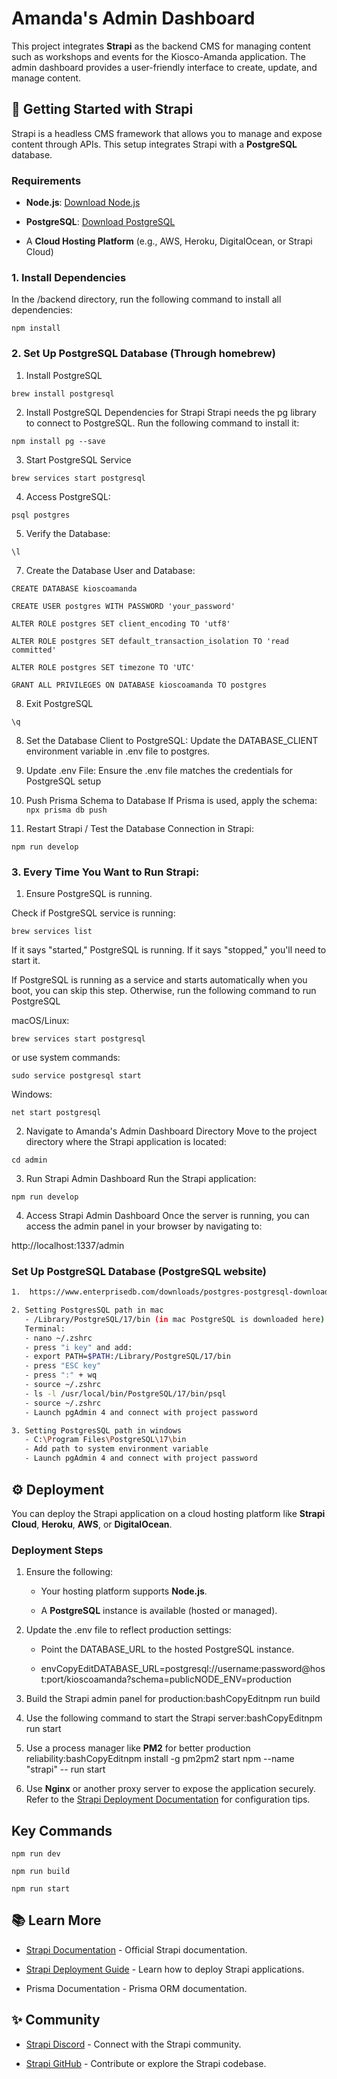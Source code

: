 Amanda's Admin Dashboard
========================

This project integrates **Strapi** as the backend CMS for managing content such as workshops and events for the Kiosco-Amanda application. The admin dashboard provides a user-friendly interface to create, update, and manage content.


🚀 Getting Started with Strapi
------------------------------

Strapi is a headless CMS framework that allows you to manage and expose content through APIs. This setup integrates Strapi with a **PostgreSQL** database.

### Requirements

*   **Node.js**: [Download Node.js](https://nodejs.org/)
    
*   **PostgreSQL**: [Download PostgreSQL](https://www.postgresql.org/)
    
*   A **Cloud Hosting Platform** (e.g., AWS, Heroku, DigitalOcean, or Strapi Cloud)
    

### 1\. Install Dependencies

In the /backend directory, run the following command to install all dependencies:

```npm install```


### 2\. Set Up PostgreSQL Database (Through homebrew)

1.  Install PostgreSQL

```brew install postgresql```


2.  Install PostgreSQL Dependencies for Strapi
Strapi needs the pg library to connect to PostgreSQL. Run the following command to install it:

```npm install pg --save```


3.  Start PostgreSQL Service

```brew services start postgresql```


4.  Access PostgreSQL:

```psql postgres```


5.  Verify the Database:

```\l```


7.  Create the Database User and Database:

```CREATE DATABASE kioscoamanda```

```CREATE USER postgres WITH PASSWORD 'your_password'```

```ALTER ROLE postgres SET client_encoding TO 'utf8'```

```ALTER ROLE postgres SET default_transaction_isolation TO 'read committed'```

```ALTER ROLE postgres SET timezone TO 'UTC'```

```GRANT ALL PRIVILEGES ON DATABASE kioscoamanda TO postgres```


8.  Exit PostgreSQL

```\q```


8.  Set the Database Client to PostgreSQL:
Update the DATABASE_CLIENT environment variable in .env file to postgres.


9.  Update .env File: 
Ensure the .env file matches the credentials for PostgreSQL setup


10. Push Prisma Schema to Database
If Prisma is used, apply the schema:
```npx prisma db push```


11.  Restart Strapi / Test the Database Connection in Strapi:

```npm run develop```
    

### 3\. Every Time You Want to Run Strapi:


1.  Ensure PostgreSQL is running.

Check if PostgreSQL service is running:

```brew services list```

If it says "started," PostgreSQL is running. If it says "stopped," you'll need to start it.


If PostgreSQL is running as a service and starts automatically when you boot, you can skip this step. 
Otherwise, run the following command to run PostgreSQL

macOS/Linux:

```brew services start postgresql```

or use system commands:

```sudo service postgresql start```

Windows:

```net start postgresql```


2.  Navigate to Amanda's Admin Dashboard Directory
Move to the project directory where the Strapi application is located:

```cd admin```

3.  Run Strapi Admin Dashboard
Run the Strapi application:

```npm run develop```


4.  Access Strapi Admin Dashboard
Once the server is running, you can access the admin panel in your browser by navigating to:

http://localhost:1337/admin

### Set Up PostgreSQL Database (PostgreSQL website)

```bash
1.  https://www.enterprisedb.com/downloads/postgres-postgresql-downloads

2. Setting PostgresSQL path in mac
   - /Library/PostgreSQL/17/bin (in mac PostgreSQL is downloaded here)
   Terminal:
   - nano ~/.zshrc
   - press "i key" and add:
   - export PATH=$PATH:/Library/PostgreSQL/17/bin
   - press "ESC key"
   - press ":" + wq
   - source ~/.zshrc
   - ls -l /usr/local/bin/PostgreSQL/17/bin/psql
   - source ~/.zshrc
   - Launch pgAdmin 4 and connect with project password

3. Setting PostgresSQL path in windows
   - C:\Program Files\PostgreSQL\17\bin
   - Add path to system environment variable
   - Launch pgAdmin 4 and connect with project password
```

⚙️ Deployment
-------------

You can deploy the Strapi application on a cloud hosting platform like **Strapi Cloud**, **Heroku**, **AWS**, or **DigitalOcean**.

### Deployment Steps

1.  Ensure the following:
    
    *   Your hosting platform supports **Node.js**.
        
    *   A **PostgreSQL** instance is available (hosted or managed).
        
2.  Update the .env file to reflect production settings:
    
    *   Point the DATABASE\_URL to the hosted PostgreSQL instance.
        
    *   envCopyEditDATABASE\_URL=postgresql://username:password@host:port/kioscoamanda?schema=publicNODE\_ENV=production
        
3.  Build the Strapi admin panel for production:bashCopyEditnpm run build
    
4.  Use the following command to start the Strapi server:bashCopyEditnpm run start
    
5.  Use a process manager like **PM2** for better production reliability:bashCopyEditnpm install -g pm2pm2 start npm --name "strapi" -- run start
    
6.  Use **Nginx** or another proxy server to expose the application securely. Refer to the [Strapi Deployment Documentation](https://docs.strapi.io/dev-docs/deployment) for configuration tips.
    

Key Commands
------------

```npm run dev```
    
```npm run build```
    
```npm run start```
    

📚 Learn More
-------------

*   [Strapi Documentation](https://docs.strapi.io) - Official Strapi documentation.
    
*   [Strapi Deployment Guide](https://docs.strapi.io/dev-docs/deployment) - Learn how to deploy Strapi applications.
    
*   Prisma Documentation - Prisma ORM documentation.
    

✨ Community
-----------

*   [Strapi Discord](https://discord.strapi.io) - Connect with the Strapi community.
    
*   [Strapi GitHub](https://github.com/strapi/strapi) - Contribute or explore the Strapi codebase.